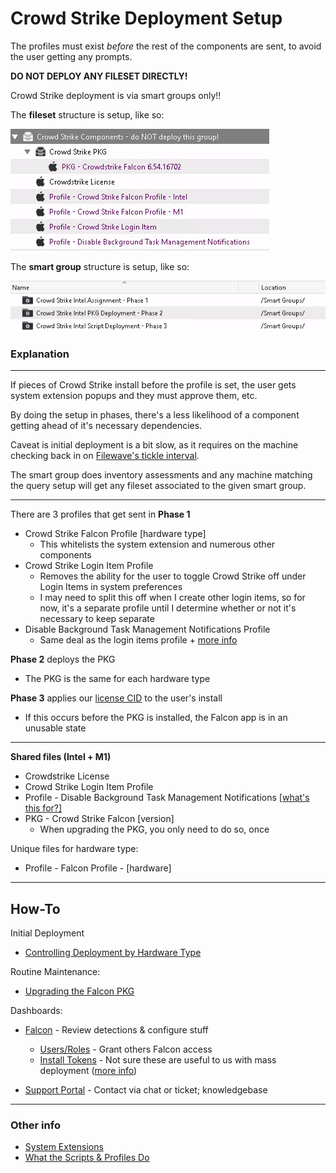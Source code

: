 # Crowd Strike Deployment Setup
The profiles must exist *before* the rest of the components are sent, to avoid the user getting any prompts.

**DO NOT DEPLOY ANY FILESET DIRECTLY!**

Crowd Strike deployment is via smart groups only!!

The **fileset** structure is setup, like so:

![Filewave Structure](./img/filesetgroup.png)

The **smart group** structure is setup, like so:

![Smart Group Structure](./img/filewave.png)


### Explanation
---
If pieces of Crowd Strike install before the profile is set, the user gets system extension popups and they must approve them, etc.

By doing the setup in phases, there's a less likelihood of a component getting ahead of it's necessary dependencies.

Caveat is initial deployment is a bit slow, as it requires on the machine checking back in on [Filewave's tickle interval](https://fwkb.atlassian.net/wiki/spaces/KB/pages/4328998).

The smart group does inventory assessments and any machine matching the query setup will get any fileset associated to the given smart group.

***

There are 3 profiles that get sent in **Phase 1**

- Crowd Strike Falcon Profile [hardware type]
    - This whitelists the system extension and numerous other components
- Crowd Strike Login Item Profile
    - Removes the ability for the user to toggle Crowd Strike off under Login Items in system preferences
    - I may need to split this off when I create other login items, so for now, it's a separate profile until I determine whether or not it's necessary to keep separate
- Disable Background Task Management Notifications Profile
    - Same deal as the login items profile + [more info](banner-prompt.md)

**Phase 2** deploys the PKG

- The PKG is the same for each hardware type

**Phase 3** applies our [license CID](https://www.crowdstrike.com/blog/tech-center/install-falcon-sensor/) to the user's install

- If this occurs before the PKG is installed, the Falcon app is in an unusable state

***

**Shared files (Intel + M1)**
- Crowdstrike License
- Crowd Strike Login Item Profile
- Profile - Disable Background Task Management Notifications [[what's this for?]](banner-prompt.md)
- PKG - Crowd Strike Falcon [version]
    - When upgrading the PKG, you only need to do so, once

Unique files for hardware type:
- Profile - Falcon Profile - [hardware]

***

## How-To
Initial Deployment
- [Controlling Deployment by Hardware Type](split-deployment.md)

Routine Maintenance:
- [Upgrading the Falcon PKG](upgrading-falcon.md)

Dashboards:
- [Falcon](https://falcon.us-2.crowdstrike.com/) - Review detections & configure stuff
    - [Users/Roles](https://falcon.us-2.crowdstrike.com/documentation/74/users-and-roles) - Grant others Falcon access
    - [Install Tokens](https://falcon.us-2.crowdstrike.com/hosts/installation-tokens) - Not sure these are useful to us with mass deployment ([more info](https://old.reddit.com/r/crowdstrike/comments/ithoqd/install_tokens/))


- [Support Portal](supportportal.crowdstrike.com) - Contact via chat or ticket; knowledgebase

***

### Other info
- [System Extensions](system-extensions.md)
- [What the Scripts & Profiles Do](script-explanation.md)
